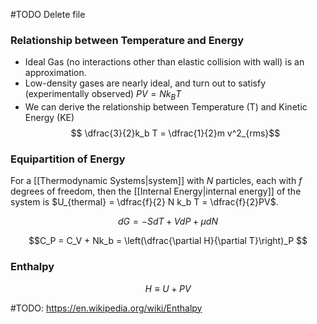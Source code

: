 #TODO Delete file
### Relationship between Temperature and Energy
 - Ideal Gas (no interactions other than elastic collision with wall) is an approximation.
 - Low-density gases are nearly ideal, and turn out to satisfy (experimentally observed) $PV = Nk_B T$
 - We can derive the relationship between Temperature (T) and Kinetic Energy (KE)
$$ \dfrac{3}{2}k_b T = \dfrac{1}{2}m v^2_{rms}$$


### Equipartition of Energy
For a [[Thermodynamic Systems\|system]] with $N$ particles, each with $f$ degrees of freedom, then the [[Internal Energy\|internal energy]] of the system is $U_{thermal} = \dfrac{f}{2} N k_b T = \dfrac{f}{2}PV$.



$$dG = -SdT + VdP + \mu dN$$


$$C_P = C_V + Nk_b = \left(\dfrac{\partial H}{\partial T}\right)_P $$
### Enthalpy
$$H \equiv U + PV$$

#TODO: https://en.wikipedia.org/wiki/Enthalpy

